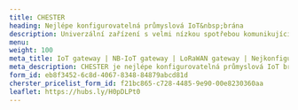 ```yaml
---
title: CHESTER
heading: Nejlépe konfigurovatelná průmyslová IoT&nbsp;brána
description: Univerzální zařízení s velmi nízkou spotřebou komunikující prostřednictvím LPWAN. Umožňuje připojení dalších externích prvků pomocí celé řady rozhraní.
menu:
weight: 100
meta_title: IoT gateway | NB-IoT gateway | LoRaWAN gateway | Nejkonfigurovatelnější IoT gateway CHESTER od HARDWARIO
meta_description: CHESTER je nejlépe konfigurovatelná průmyslová IoT brána pro aplikace Průmyslu 4.0, chytrá města, vzdálené odečty a zemědělství. Zařízení připojuje senzory, akční členy, řídicí jednotky PLC a další zařízení k internetu prostřednictvím komunikačních technologií LPWAN. CHESTER je vybaven robustním, vodotěsným krytem se stupněm krytí IP67 pro náročné podmínky prostředí. Kromě toho jeho široký rozsah provozních teplot a velmi nízká spotřeba energie na baterie umožňuje nasazení ve venkovním prostředí. 
form_id: eb8f3452-6c8d-4067-8348-84879abcd81d
cherster_pricelist_form_id: f21bc865-c728-4485-9e90-00e8230360aa
leaflet: https://hubs.ly/H0pDLPt0
---
```

